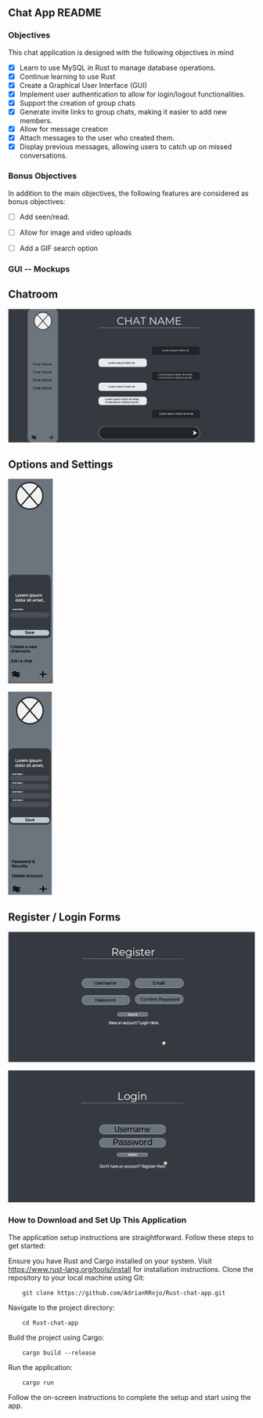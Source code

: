 ## Chat App README

### Objectives
This chat application is designed with the following objectives in mind

- [x] Learn to use MySQL in Rust to manage database operations.
- [x] Continue learning to use Rust
- [x] Create a Graphical User Interface (GUI)
- [x] Implement user authentication to allow for login/logout functionalities.
- [x] Support the creation of group chats
- [x] Generate invite links to group chats, making it easier to add new members.
- [x] Allow for message creation
- [x] Attach messages to the user who created them.
- [x] Display previous messages, allowing users to catch up on missed conversations.

### Bonus Objectives
In addition to the main objectives, the following features are considered as bonus objectives:

- [ ] Add seen/read.
- [ ] Allow for image and video uploads
- [ ] Add a GIF search option


### GUI -- Mockups

Chatroom
---
![Chat Room](/assets/chatroom.png "Chat room")

Options and Settings
---
![Chat Room options](/assets/chatroom_options.png "Chat room options")

![Settings](/assets/Settings.png "Settings")

Register / Login Forms
---
![Register form](/assets/register.png "Register form")

![Login form](/assets/Login.png "Login form")



### How to Download and Set Up This Application
The application setup instructions are straightforward. Follow these steps to get started:

Ensure you have Rust and Cargo installed on your system. Visit <a href="https://www.rust-lang.org/tools/install" target="_blank">https://www.rust-lang.org/tools/install</a> for installation instructions.
Clone the repository to your local machine using Git:
```
    git clone https://github.com/AdrianRRojo/Rust-chat-app.git
```
Navigate to the project directory:
```
    cd Rust-chat-app
```
Build the project using Cargo:
```
    cargo build --release
```
Run the application:
```
    cargo run
```
Follow the on-screen instructions to complete the setup and start using the app.

